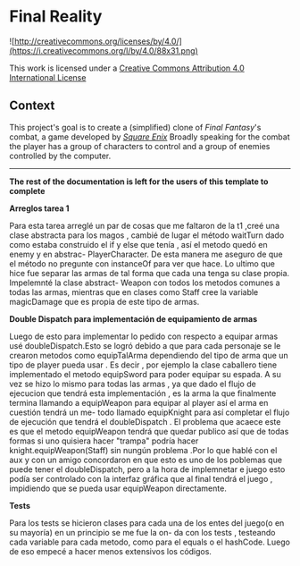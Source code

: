 Final Reality
=============

![http://creativecommons.org/licenses/by/4.0/](https://i.creativecommons.org/l/by/4.0/88x31.png)

This work is licensed under a 
[Creative Commons Attribution 4.0 International License](http://creativecommons.org/licenses/by/4.0/)

Context
-------

This project's goal is to create a (simplified) clone of _Final Fantasy_'s combat, a game developed
by [_Square Enix_](https://www.square-enix.com)
Broadly speaking for the combat the player has a group of characters to control and a group of 
enemies controlled by the computer.

---

**The rest of the documentation is left for the users of this template to complete**

**Arreglos tarea 1**

Para esta tarea arreglé un par de cosas que me faltaron de la t1 ,creé una clase abstracta para los magos , cambié de 
lugar el método waitTurn dado como estaba construido el if y else que tenía , así el metodo quedó en enemy y en abstrac-
PlayerCharacter. De esta manera me aseguro de que el método no pregunte con instanceOf para ver que hace. 
Lo ultimo que hice fue separar las armas de tal forma que cada una tenga su clase propia. Impelemnté la clase abstract-
Weapon con todos los metodos comunes a todas las armas, mientras que en clases como Staff cree la variable magicDamage 
que es propia de este tipo de armas.

**Double Dispatch para implementación de equipamiento de armas**

Luego de esto para implementar lo pedido con respecto a equipar armas usé doubleDispatch.Esto se logró debido a que para 
cada personaje se le crearon metodos como equipTalArma dependiendo del tipo de arma que un tipo de player pueda usar . 
Es decir , por ejemplo la clase caballero tiene implementado el metodo equipSword para poder equipar su espada. 
A su vez se hizo lo mismo para todas las armas , ya que dado el flujo de ejecucion que tendrá esta implementación , es la arma la
que finalmente termina llamando a equipWeapon para equipar al player así el arma en cuestión tendrá un me-
todo llamado equipKnight para así completar el flujo de ejecución que tendrá el doubleDispatch .
El problema que acaece este es que el metodo equipWeapon tendrá que quedar publico así que de todas formas si uno quisiera
hacer "trampa" podría hacer knight.equipWeapon(Staff) sin nungún problema .Por lo que hablé con el aux y con un amigo 
concordaron en que esto es uno de los poblemas que puede tener el doubleDispatch, pero a la hora de implemnetar e juego 
esto podía ser controlado con la interfaz gráfica que al final tendrá el juego , impidiendo que se pueda usar equipWeapon 
directamente. 

**Tests** 

Para los tests se hicieron clases para cada una de los entes del juego(o en su mayoría) en un principio se me fue la on-
da con los tests , testeando cada variable para cada metodo, como para el equals o el hashCode. Luego de eso empecé a
hacer menos extensivos los códigos. 
